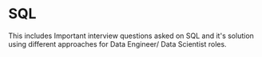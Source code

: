 # SQL

This includes Important interview questions asked on SQL and it's solution using different approaches for Data Engineer/ Data Scientist roles.
